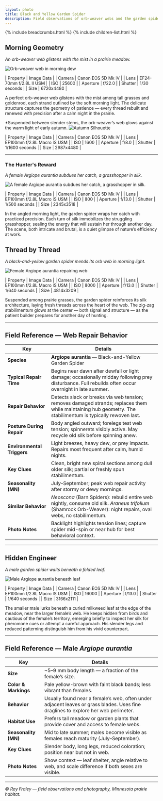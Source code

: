 ```yaml
---
layout: photo
title: Black and Yellow Garden Spider
description: Field observations of orb-weaver webs and the garden spiders that build them.
---
```


{% include breadcrumbs.html %}
{% include children-list.html %}

## Morning Geometry

*An orb-weaver web glistens with the mist in a prairie meadow.*

![Orb-weaver web in morning dew](/gallery/animals/arachnids/assets/garden-spider/E21A3965.jpg)

| Property | Image Data |
| Camera | Canon EOS 5D Mk IV |
| Lens | EF24-70mm f/2.8L II USM |
| ISO | 25600 |
| Aperture | f/22.0 |
| Shutter | 1/30 seconds |
| Size | 6720x4480 |

A perfect orb-weaver web glistens with the mist among tall grasses and goldenrod, each strand outlined by the soft morning light. The delicate structure captures the geometry of patience — every thread rebuilt and renewed with precision after a calm night in the prairie.

*Suspended between slender stems, the orb-weaver’s web glows against the warm light of early autumn.
![Autumn Silhouette](/gallery/animals/arachnids/assets/garden-spider/E21A4297B.jpg)

| Property | Image Data |
| Camera | Canon EOS 5D Mk IV |
| Lens | EF100mm f/2.8L Macro IS USM |
| ISO | 1600 |
| Aperture | f/8.0 |
| Shutter | 1/1600 seconds |
| Size | 2987x4480 |

---

### The Hunter's Reward

*A female Argiope aurantia subdues her catch, a grasshopper in silk.*

![A female Argiope aurantia subdues her catch, a grasshopper in silk.](/gallery/animals/arachnids/assets/garden-spider/E21A4310B.jpg)

| Property | Image Data |
| Camera | Canon EOS 5D Mk IV |
| Lens | EF100mm f/2.8L Macro IS USM |
| ISO | 800 |
| Aperture | f/13.0 |
| Shutter | 1/500 seconds |
| Size | 2345x3518 |

In the angled morning light, the garden spider wraps her catch with practiced precision. Each turn of silk immobilizes the struggling grasshopper, sealing the energy that will sustain her through another day. The scene, both intricate and brutal, is a quiet glimpse of nature’s efficiency at work.

## Thread by Thread

*A black-and-yellow garden spider mends its orb web in morning light.*

![Female Argiope aurantia repairing web](/gallery/animals/arachnids/assets/garden-spider/E21A4882.jpg)

| Property | Image Data |
| Camera | Canon EOS 5D Mk IV |
| Lens | EF100mm f/2.8L Macro IS USM |
| ISO | 8000 |
| Aperture | f/13.0 |
| Shutter | 1/640 seconds |
| Size | 4814x3209 |

Suspended among prairie grasses, the garden spider reinforces its silk architecture, laying fresh threads across the heart of the web. The zig-zag stabilimentum glows at the center — both signal and structure — as the patient builder prepares for another day of hunting.

---

## Field Reference — Web Repair Behavior

| Key | Details |
|-----|----------|
| **Species** | **Argiope aurantia** — Black-and-Yellow Garden Spider |
| **Typical Repair Time** | Begins near dawn after dewfall or light damage; occasionally midday following prey disturbance. Full rebuilds often occur overnight in late summer. |
| **Repair Behavior** | Detects slack or breaks via web tension; removes damaged strands; replaces them while maintaining hub geometry. The stabilimentum is typically rewoven last. |
| **Posture During Repair** | Body angled outward; forelegs test web tension; spinnerets visibly active. May recycle old silk before spinning anew. |
| **Environmental Triggers** | Light breezes, heavy dew, or prey impacts. Repairs most frequent after calm, humid nights. |
| **Key Clues** | Clean, bright new spiral sections among dull older silk; partial or freshly spun stabilimentum. |
| **Seasonality (MN)** | July–September; peak web repair activity after stormy or dewy mornings. |
| **Similar Behavior** | *Neoscona* (Barn Spiders): rebuild entire web nightly, consume old silk. *Araneus trifolium* (Shamrock Orb-Weaver): night repairs, oval webs, no stabilimentum. |
| **Photo Notes** | Backlight highlights tension lines; capture spider mid-spin or near hub for best behavioral context. |

---

## Hidden Engineer

*A male garden spider waits beneath a folded leaf.*

![Male Argiope aurantia beneath leaf](/gallery/animals/arachnids/assets/garden-spider/E21A4911.jpg)

| Property | Image Data |
| Camera | Canon EOS 5D Mk IV |
| Lens | EF100mm f/2.8L Macro IS USM |
| ISO | 16000 |
| Aperture | f/13.0 |
| Shutter | 1/640 seconds |
| Size | 3166x2111 |

The smaller male lurks beneath a curled milkweed leaf at the edge of the meadow, near the larger female’s web. He keeps hidden from birds and cautious of the female’s territory, emerging briefly to inspect her silk for pheromone cues or attempt a careful approach. His slender legs and reduced patterning distinguish him from his vivid counterpart.

---

## Field Reference — Male *Argiope aurantia*

| Key | Details |
|-----|----------|
| **Size** | ~5–9 mm body length — a fraction of the female’s size. |
| **Color & Markings** | Pale yellow-brown with faint black bands; less vibrant than females. |
| **Behavior** | Usually found near a female’s web, often under adjacent leaves or grass blades. Uses fine draglines to explore her web perimeter. |
| **Habitat Use** | Prefers tall meadow or garden plants that provide cover and access to female webs. |
| **Seasonality (MN)** | Mid to late summer; males become visible as females reach maturity (July–September). |
| **Key Clues** | Slender body, long legs, reduced coloration; position near but not in web. |
| **Photo Notes** | Show context — leaf shelter, angle relative to web, and scale difference if both sexes are visible. |

---

*© Ray Fraley — field observations and photography, Minnesota prairie habitat.*
